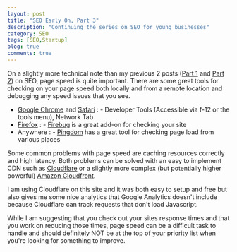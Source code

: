 ```yaml
---
layout: post
title: "SEO Early On, Part 3"
description: "Continuing the series on SEO for young businesses"
category: SEO
tags: [SEO,Startup]
blog: true
comments: true
---
```


On a slightly more technical note than my previous 2 posts ([Part 1][] and [Part 2][]) on SEO, page speed is quite important.  There are some great tools for checking on your page speed both locally and from a remote location and debugging any speed issues that you see.

[Part 1]: /blog/2012/12/17/seo-early-on/
[Part 2]: /blog/2012/12/28/seo-early-on-part-2/

- [Google Chrome][] and [Safari][]
  : - Developer Tools (Accessible via f-12 or the tools menu), Network Tab
- [Firefox][]
  : - [Firebug][] is a great add-on for checking your site
- Anywhere
  : - [Pingdom][] has a great tool for checking page load from various places

[Google Chrome]: http://chrome.google.com
[Safari]: http://www.apple.com/safari/
[Firefox]: http://getfirefox.com
[Firebug]: http://getfirebug.com
[Pingdom]: http://tools.pingdom.com/fpt/

Some common problems with page speed are caching resources correctly and high latency.  Both problems can be solved with an easy to implement CDN such as [Cloudflare][] or a slightly more complex (but potentially higher powerful) [Amazon Cloudfront][].

[Cloudflare]: https://clourflare.com
[Amazon Cloudfront]: http://aws.amazon.com/cloudfront/

I am using Cloudflare on this site and it was both easy to setup and free but also gives me some nice analytics that Google Analytics doesn't include because Cloudflare can track requests that don't load Javascript.

While I am suggesting that you check out your sites response times and that you work on reducing those times, page speed can be a difficult task to handle and should definitely NOT be at the top of your priority list when you're looking for something to improve.